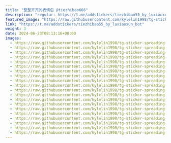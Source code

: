 ```yaml
---
title: "整整齐齐的表情包 @tiezhibao666"
description: "regular: https://t.me/addstickers/tiezhibao55_by_luxiaoxun_bot"
featured_image: "https://raw.githubusercontent.com/kylelin1998/tg-sticker-spreading-worldwide-images/main/img/37fad1ea-3761-48bf-a05d-9be75effeefa.jpg"
link: "https://t.me/addstickers/tiezhibao55_by_luxiaoxun_bot"
weight: 3
date: 2024-06-23T08:13:16+08:00
images:
  - https://raw.githubusercontent.com/kylelin1998/tg-sticker-spreading-worldwide-images/main/img/37fad1ea-3761-48bf-a05d-9be75effeefa.jpg
  - https://raw.githubusercontent.com/kylelin1998/tg-sticker-spreading-worldwide-images/main/img/8d137f8a-1788-411b-8b55-4ba9a50b0459.jpg
  - https://raw.githubusercontent.com/kylelin1998/tg-sticker-spreading-worldwide-images/main/img/63e860e2-eacf-4b90-bffa-3b2364d1a0ff.jpg
  - https://raw.githubusercontent.com/kylelin1998/tg-sticker-spreading-worldwide-images/main/img/7acd6409-dcf8-4c29-b0fc-f2b70e249ccd.jpg
  - https://raw.githubusercontent.com/kylelin1998/tg-sticker-spreading-worldwide-images/main/img/628f4212-1880-4cc9-81c7-d2de473e05b3.jpg
  - https://raw.githubusercontent.com/kylelin1998/tg-sticker-spreading-worldwide-images/main/img/b3af4594-a8a2-44f4-9df7-9851f7b65acc.jpg
  - https://raw.githubusercontent.com/kylelin1998/tg-sticker-spreading-worldwide-images/main/img/efb524e0-3220-41d8-89b0-9a08bc119a85.jpg
  - https://raw.githubusercontent.com/kylelin1998/tg-sticker-spreading-worldwide-images/main/img/b61035a8-7d68-420a-9371-ccddf2300c7d.jpg
  - https://raw.githubusercontent.com/kylelin1998/tg-sticker-spreading-worldwide-images/main/img/af942e9d-f1fe-496e-b99f-8380c1d1c327.jpg
  - https://raw.githubusercontent.com/kylelin1998/tg-sticker-spreading-worldwide-images/main/img/d4612d5d-37da-4021-9f4a-627f3ef881e8.jpg
  - https://raw.githubusercontent.com/kylelin1998/tg-sticker-spreading-worldwide-images/main/img/d8b09731-ffae-49be-95a4-7613b3963c18.jpg
  - https://raw.githubusercontent.com/kylelin1998/tg-sticker-spreading-worldwide-images/main/img/bf0c2bc3-1099-4d84-9eab-041e11f6a72e.jpg
  - https://raw.githubusercontent.com/kylelin1998/tg-sticker-spreading-worldwide-images/main/img/5499ee68-d8fb-4e49-87e2-664069e02d55.jpg
  - https://raw.githubusercontent.com/kylelin1998/tg-sticker-spreading-worldwide-images/main/img/9ac9d70a-1643-49a8-8132-f38b1c0621a4.jpg
  - https://raw.githubusercontent.com/kylelin1998/tg-sticker-spreading-worldwide-images/main/img/e72183b3-0c4e-43ac-9b9e-c5584e399b40.jpg
  - https://raw.githubusercontent.com/kylelin1998/tg-sticker-spreading-worldwide-images/main/img/8134c823-92f4-4a0b-bb58-ed5a45b0d308.jpg
  - https://raw.githubusercontent.com/kylelin1998/tg-sticker-spreading-worldwide-images/main/img/4e478cba-0432-45f8-bdf7-6334aa93e32a.jpg
  - https://raw.githubusercontent.com/kylelin1998/tg-sticker-spreading-worldwide-images/main/img/77001dff-3c3d-4dd0-a09c-b1c2ea2b28bb.jpg
  - https://raw.githubusercontent.com/kylelin1998/tg-sticker-spreading-worldwide-images/main/img/e8f242ef-45fc-47b2-8be8-b38601b2699d.jpg
  - https://raw.githubusercontent.com/kylelin1998/tg-sticker-spreading-worldwide-images/main/img/bcdfbb25-19d9-48c5-aafa-f034a55203d4.jpg
---
```

